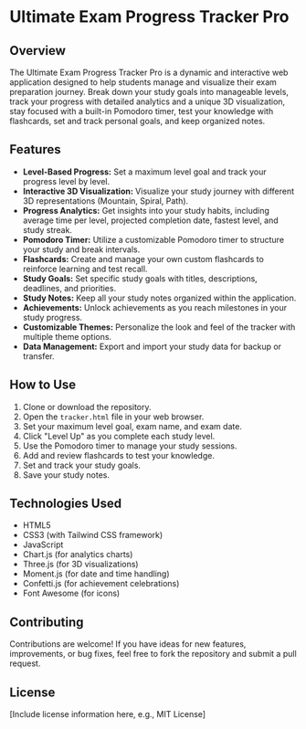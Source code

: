 # Ultimate Exam Progress Tracker Pro

## Overview

The Ultimate Exam Progress Tracker Pro is a dynamic and interactive web application designed to help students manage and visualize their exam preparation journey. Break down your study goals into manageable levels, track your progress with detailed analytics and a unique 3D visualization, stay focused with a built-in Pomodoro timer, test your knowledge with flashcards, set and track personal goals, and keep organized notes.

## Features

- **Level-Based Progress:** Set a maximum level goal and track your progress level by level.
- **Interactive 3D Visualization:** Visualize your study journey with different 3D representations (Mountain, Spiral, Path).
- **Progress Analytics:** Get insights into your study habits, including average time per level, projected completion date, fastest level, and study streak.
- **Pomodoro Timer:** Utilize a customizable Pomodoro timer to structure your study and break intervals.
- **Flashcards:** Create and manage your own custom flashcards to reinforce learning and test recall.
- **Study Goals:** Set specific study goals with titles, descriptions, deadlines, and priorities.
- **Study Notes:** Keep all your study notes organized within the application.
- **Achievements:** Unlock achievements as you reach milestones in your study progress.
- **Customizable Themes:** Personalize the look and feel of the tracker with multiple theme options.
- **Data Management:** Export and import your study data for backup or transfer.

## How to Use

1. Clone or download the repository.
2. Open the `tracker.html` file in your web browser.
3. Set your maximum level goal, exam name, and exam date.
4. Click "Level Up" as you complete each study level.
5. Use the Pomodoro timer to manage your study sessions.
6. Add and review flashcards to test your knowledge.
7. Set and track your study goals.
8. Save your study notes.

## Technologies Used

- HTML5
- CSS3 (with Tailwind CSS framework)
- JavaScript
- Chart.js (for analytics charts)
- Three.js (for 3D visualizations)
- Moment.js (for date and time handling)
- Confetti.js (for achievement celebrations)
- Font Awesome (for icons)

## Contributing

Contributions are welcome! If you have ideas for new features, improvements, or bug fixes, feel free to fork the repository and submit a pull request.

## License

[Include license information here, e.g., MIT License]
